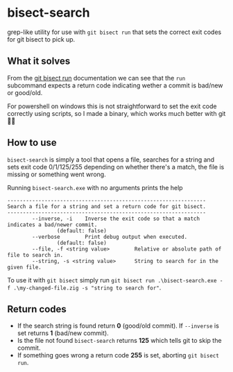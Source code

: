 # bisect-search
grep-like utility for use with `git bisect run` that sets the correct exit codes for git bisect to pick up.

## What it solves

From the [git bisect run](https://git-scm.com/docs/git-bisect#_bisect_run) documentation we can see that the `run` subcommand expects a return code indicating wether a commit is bad/new or good/old.

For powershell on windows this is not straightforward to set the exit code correctly using scripts, so I made a binary, which works much better with git 🤷‍♂️

## How to use

`bisect-search` is simply a tool that opens a file, searches for a string and sets exit code 0/1/125/255 depending on whether there's a match, the file is missing or something went wrong.

Running `bisect-search.exe` with no arguments prints the help
```
----------------------------------------------------------------
Search a file for a string and set a return code for git bisect.
----------------------------------------------------------------
        --inverse, -i    Inverse the exit code so that a match indicates a bad/newer commit.
                (default: false)
        --verbose        Print debug output when executed.
                (default: false)
        --file, -f <string value>        Relative or absolute path of file to search in.
        --string, -s <string value>      String to search for in the given file.
```

To use it with `git bisect` simply run `git bisect run .\bisect-search.exe -f .\my-changed-file.zig -s "string to search for"`.

## Return codes
 * If the search string is found return **0** (good/old commit). If `--inverse` is set returns **1** (bad/new commit).
 * Is the file not found `bisect-search` returns **125** which tells git to skip the commit.
 * If something goes wrong a return code **255** is set, aborting `git bisect run`.